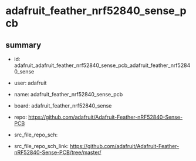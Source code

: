 # adafruit_feather_nrf52840_sense_pcb
 
## summary 
* id: adafruit_adafruit_feather_nrf52840_sense_pcb_adafruit_feather_nrf52840_sense
* user: adafruit
* name: adafruit_feather_nrf52840_sense_pcb
* board: adafruit_feather_nrf52840_sense
* repo: https://github.com/adafruit/Adafruit-Feather-nRF52840-Sense-PCB



* src_file_repo_sch: 
* src_file_repo_sch_link: https://github.com/adafruit/Adafruit-Feather-nRF52840-Sense-PCB/tree/master/






